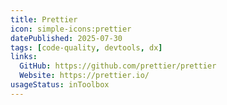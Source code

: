 ```yaml
---
title: Prettier
icon: simple-icons:prettier
datePublished: 2025-07-30
tags: [code-quality, devtools, dx]
links:
  GitHub: https://github.com/prettier/prettier
  Website: https://prettier.io/
usageStatus: inToolbox
---
```

